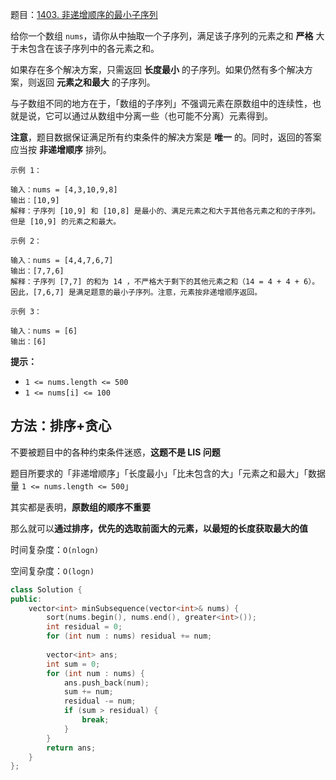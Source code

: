 题目：[1403. 非递增顺序的最小子序列](https://leetcode-cn.com/problems/minimum-subsequence-in-non-increasing-order/)

给你一个数组 `nums`，请你从中抽取一个子序列，满足该子序列的元素之和 **严格** 大于未包含在该子序列中的各元素之和。

如果存在多个解决方案，只需返回 **长度最小** 的子序列。如果仍然有多个解决方案，则返回 **元素之和最大** 的子序列。

与子数组不同的地方在于，「数组的子序列」不强调元素在原数组中的连续性，也就是说，它可以通过从数组中分离一些（也可能不分离）元素得到。

**注意**，题目数据保证满足所有约束条件的解决方案是 **唯一** 的。同时，返回的答案应当按 **非递增顺序** 排列。

```
示例 1：

输入：nums = [4,3,10,9,8]
输出：[10,9] 
解释：子序列 [10,9] 和 [10,8] 是最小的、满足元素之和大于其他各元素之和的子序列。但是 [10,9] 的元素之和最大。 

示例 2：

输入：nums = [4,4,7,6,7]
输出：[7,7,6] 
解释：子序列 [7,7] 的和为 14 ，不严格大于剩下的其他元素之和（14 = 4 + 4 + 6）。因此，[7,6,7] 是满足题意的最小子序列。注意，元素按非递增顺序返回。  

示例 3：

输入：nums = [6]
输出：[6]

```

**提示：**

- `1 <= nums.length <= 500`
- `1 <= nums[i] <= 100`

## 方法：排序+贪心

不要被题目中的各种约束条件迷惑，**这题不是 LIS 问题**

题目所要求的「非递增顺序」「长度最小」「比未包含的大」「元素之和最大」「数据量 `1 <= nums.length <= 500`」

其实都是表明，**原数组的顺序不重要**

那么就可以**通过排序，优先的选取前面大的元素，以最短的长度获取最大的值**

时间复杂度：`O(nlogn)`

空间复杂度：`O(logn)`

```cpp
class Solution {
public:
    vector<int> minSubsequence(vector<int>& nums) {
        sort(nums.begin(), nums.end(), greater<int>());
        int residual = 0;
        for (int num : nums) residual += num;
        
        vector<int> ans;
        int sum = 0;
        for (int num : nums) {
            ans.push_back(num);
            sum += num;
            residual -= num;
            if (sum > residual) {
                break;
            }
        }
        return ans;
    }
};
```

